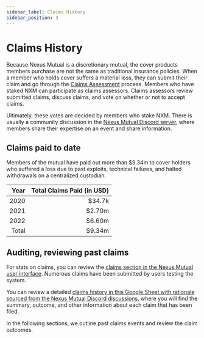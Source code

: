 ```yaml
---
sidebar_label: Claims History
sidebar_position: 3
---
```


# Claims History

Because Nexus Mutual is a discretionary mutual, the cover products members purchase are not the same as traditional insurance policies. When a member who holds cover suffers a material loss, they can submit their claim and go through the [Claims Assessment](/protocol/claims-assessment) process. Members who have staked NXM can participate as claims assessors. Claims assessors review submitted claims, discuss claims, and vote on whether or not to accept claims.

Ultimately, these votes are decided by members who stake NXM. There is usually a community discussion in the [Nexus Mutual Discord server](https://discord.gg/xxFaAEn), where members share their expertise on an event and share information.

## Claims paid to date

Members of the mutual have paid out more than $9.34m to cover holders who suffered a loss due to past exploits, technical failures, and halted withdrawals on a centralized custodian.

|  Year | Total Claims Paid (in USD) |
|------:|---------------------------:|
|  2020 |                     $34.7k |
|  2021 |                     $2.70m |
|  2022 |                     $6.60m |
| Total |                     $9.34m |

## Auditing, reviewing past claims

For stats on claims, you can review the [claims section in the Nexus Mutual user interface](https://app.nexusmutual.io/claim-assessment). Numerous claims have been submitted by users testing the system.

You can review a detailed [claims history in this Google Sheet with rationale sourced from the Nexus Mutual Discord discussions](https://docs.google.com/spreadsheets/d/e/2PACX-1vQgAYpLsoWhlzM4tqcFlNEJAfpdYvOpukHD1LnRNl1IC1EyNndK0i6SrbNtbcABT_qMvR2BcTpP1GSw/pubhtml#), where you will find the summary, outcome, and other information about each claim that has been filed.

In the following sections, we outline past claims events and review the claim outcomes.
